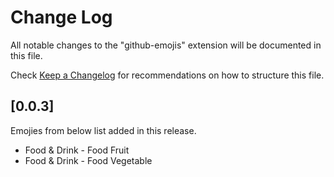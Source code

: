 # Change Log

All notable changes to the "github-emojis" extension will be documented in this file.

Check [Keep a Changelog](http://keepachangelog.com/) for recommendations on how to structure this file.

## [0.0.3]
Emojies from below list added in this release.
- Food & Drink - Food Fruit
- Food & Drink - Food Vegetable
